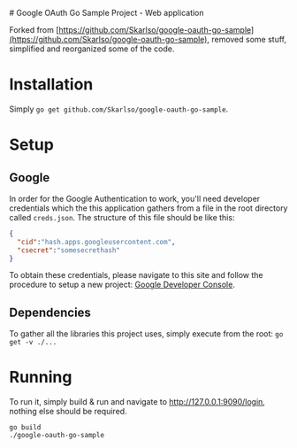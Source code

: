 # Google OAuth Go Sample Project - Web application

Forked from [https://github.com/Skarlso/google-oauth-go-sample](https://github.com/Skarlso/google-oauth-go-sample), removed some stuff, simplified and reorganized some of the code.

# Installation

Simply `go get github.com/Skarlso/google-oauth-go-sample`.

# Setup

## Google

In order for the Google Authentication to work, you'll need developer credentials which the this application gathers from a file in the root directory called `creds.json`. The structure of this file should be like this:

```json
{
  "cid":"hash.apps.googleusercontent.com",
  "csecret":"somesecrethash"
}
```

To obtain these credentials, please navigate to this site and follow the procedure to setup a new project: [Google Developer Console](https://console.developers.google.com/iam-admin/projects).

## Dependencies

To gather all the libraries this project uses, simply execute from the root: `go get -v ./...`

# Running

To run it, simply build & run and navigate to http://127.0.0.1:9090/login, nothing else should be required.

```
go build
./google-oauth-go-sample
```
